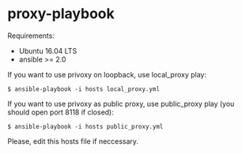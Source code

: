 # proxy-playbook

Requirements:
* Ubuntu 16.04 LTS
* ansible >= 2.0

If you want to use privoxy on loopback, use local_proxy play:

``` $ ansible-playbook -i hosts local_proxy.yml ```

If you want to use privoxy as public proxy, use public_proxy play (you should open port 8118 if closed):

```$ ansible-playbook -i hosts public_proxy.yml ```

Please, edit this hosts file if neccessary.
